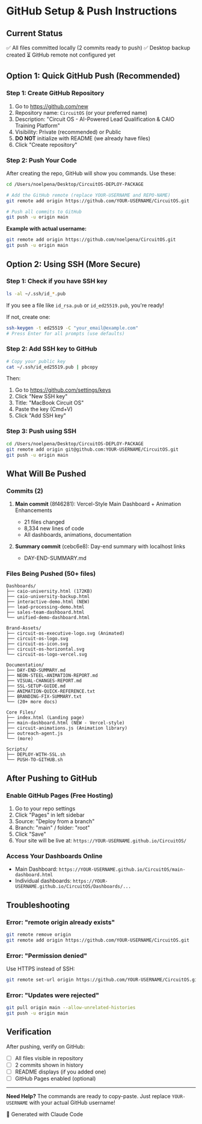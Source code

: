 # GitHub Setup & Push Instructions

## Current Status
✅ All files committed locally (2 commits ready to push)
✅ Desktop backup created
⏳ GitHub remote not configured yet

## Option 1: Quick GitHub Push (Recommended)

### Step 1: Create GitHub Repository
1. Go to https://github.com/new
2. Repository name: `CircuitOS` (or your preferred name)
3. Description: "Circuit OS - AI-Powered Lead Qualification & CAIO Training Platform"
4. Visibility: Private (recommended) or Public
5. **DO NOT** initialize with README (we already have files)
6. Click "Create repository"

### Step 2: Push Your Code
After creating the repo, GitHub will show you commands. Use these:

```bash
cd /Users/noelpena/Desktop/CircuitOS-DEPLOY-PACKAGE

# Add the GitHub remote (replace YOUR-USERNAME and REPO-NAME)
git remote add origin https://github.com/YOUR-USERNAME/CircuitOS.git

# Push all commits to GitHub
git push -u origin main
```

**Example with actual username:**
```bash
git remote add origin https://github.com/noelpena/CircuitOS.git
git push -u origin main
```

## Option 2: Using SSH (More Secure)

### Step 1: Check if you have SSH key
```bash
ls -al ~/.ssh/id_*.pub
```

If you see a file like `id_rsa.pub` or `id_ed25519.pub`, you're ready!

If not, create one:
```bash
ssh-keygen -t ed25519 -C "your_email@example.com"
# Press Enter for all prompts (use defaults)
```

### Step 2: Add SSH key to GitHub
```bash
# Copy your public key
cat ~/.ssh/id_ed25519.pub | pbcopy
```

Then:
1. Go to https://github.com/settings/keys
2. Click "New SSH key"
3. Title: "MacBook Circuit OS"
4. Paste the key (Cmd+V)
5. Click "Add SSH key"

### Step 3: Push using SSH
```bash
cd /Users/noelpena/Desktop/CircuitOS-DEPLOY-PACKAGE
git remote add origin git@github.com:YOUR-USERNAME/CircuitOS.git
git push -u origin main
```

## What Will Be Pushed

### Commits (2)
1. **Main commit** (8f46281): Vercel-Style Main Dashboard + Animation Enhancements
   - 21 files changed
   - 8,334 new lines of code
   - All dashboards, animations, documentation

2. **Summary commit** (cebc6e8): Day-end summary with localhost links
   - DAY-END-SUMMARY.md

### Files Being Pushed (50+ files)
```
Dashboards/
├── caio-university.html (172KB)
├── caio-university-backup.html
├── interactive-demo.html (NEW)
├── lead-processing-demo.html
├── sales-team-dashboard.html
└── unified-demo-dashboard.html

Brand-Assets/
├── circuit-os-executive-logo.svg (Animated)
├── circuit-os-logo.svg
├── circuit-os-icon.svg
├── circuit-os-horizontal.svg
└── circuit-os-logo-vercel.svg

Documentation/
├── DAY-END-SUMMARY.md
├── NEON-STEEL-ANIMATION-REPORT.md
├── VISUAL-CHANGES-REPORT.md
├── SSL-SETUP-GUIDE.md
├── ANIMATION-QUICK-REFERENCE.txt
├── BRANDING-FIX-SUMMARY.txt
└── (20+ more docs)

Core Files/
├── index.html (Landing page)
├── main-dashboard.html (NEW - Vercel-style)
├── circuit-animations.js (Animation library)
├── outreach-agent.js
└── (more)

Scripts/
├── DEPLOY-WITH-SSL.sh
└── PUSH-TO-GITHUB.sh
```

## After Pushing to GitHub

### Enable GitHub Pages (Free Hosting)
1. Go to your repo settings
2. Click "Pages" in left sidebar
3. Source: "Deploy from a branch"
4. Branch: "main" / folder: "root"
5. Click "Save"
6. Your site will be live at: `https://YOUR-USERNAME.github.io/CircuitOS/`

### Access Your Dashboards Online
- Main Dashboard: `https://YOUR-USERNAME.github.io/CircuitOS/main-dashboard.html`
- Individual dashboards: `https://YOUR-USERNAME.github.io/CircuitOS/Dashboards/...`

## Troubleshooting

### Error: "remote origin already exists"
```bash
git remote remove origin
git remote add origin https://github.com/YOUR-USERNAME/CircuitOS.git
```

### Error: "Permission denied"
Use HTTPS instead of SSH:
```bash
git remote set-url origin https://github.com/YOUR-USERNAME/CircuitOS.git
```

### Error: "Updates were rejected"
```bash
git pull origin main --allow-unrelated-histories
git push -u origin main
```

## Verification
After pushing, verify on GitHub:
- [ ] All files visible in repository
- [ ] 2 commits shown in history
- [ ] README displays (if you added one)
- [ ] GitHub Pages enabled (optional)

---

**Need Help?** The commands are ready to copy-paste. Just replace `YOUR-USERNAME` with your actual GitHub username!

🤖 Generated with Claude Code
